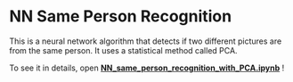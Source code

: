 # NN Same Person Recognition
This is a neural network algorithm that detects if two different pictures are from the same person. It uses a statistical method called PCA.

To see it in details, open [**NN_same_person_recognition_with_PCA.ipynb**](https://github.com/lucas-albs/NN_same_person_recognition/blob/main/NN_same_person_recognition_with_PCA.ipynb) !
